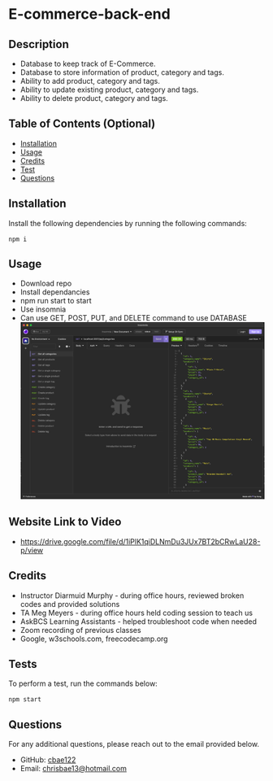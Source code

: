 # E-commerce-back-end

## Description
  
- Database to keep track of E-Commerce. 
- Database to store information of product, category and tags. 
- Ability to add product, category and tags.
- Ability to update existing product, category and tags.
- Ability to delete product, category and tags.
  
## Table of Contents (Optional)
  
- [Installation](#installation)
- [Usage](#usage)
- [Credits](#credits)
- [Test](#tests)
- [Questions](#questions)
  
## Installation
  
Install the following dependencies by running the following commands:

```
npm i 
```

## Usage

- Download repo
- Install dependancies
- npm run start to start
- Use insomnia
- Can use GET, POST, PUT, and DELETE command to use DATABASE
![E-commerce-back-end.](./assets/Screenshot%202023-05-21%20at%208.01.28%20PM.png)

## Website Link to Video
- https://drive.google.com/file/d/1iPlK1qiDLNmDu3JUx7BT2bCRwLaU28-p/view

## Credits
  
- Instructor Diarmuid Murphy - during office hours, reviewed broken codes and provided solutions
- TA Meg Meyers - during office hours held coding session to teach us
- AskBCS Learning Assistants - helped troubleshoot code when needed
- Zoom recording of previous classes
- Google, w3schools.com, freecodecamp.org

## Tests

To perform a test, run the commands below:

```
npm start
```

## Questions

For any additional questions, please reach out to the email provided below.

- GitHub: [cbae122](https://github.com/cbae122)
- Email: chrisbae13@hotmail.com

